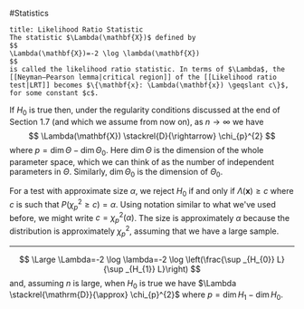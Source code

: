 #Statistics 
```ad-definition
title: Likelihood Ratio Statistic
The statistic $\Lambda(\mathbf{X})$ defined by
$$
\Lambda(\mathbf{X})=-2 \log \lambda(\mathbf{X})
$$
is called the likelihood ratio statistic. In terms of $\Lambda$, the [[Neyman–Pearson lemma|critical region]] of the [[Likelihood ratio test|LRT]] becomes $\{\mathbf{x}: \Lambda(\mathbf{x}) \geqslant c\}$, for some constant $c$.

```
If $H_{0}$ is true then, under the regularity conditions discussed at the end of Section 1.7 (and which we assume from now on), as $n \rightarrow \infty$ we have
$$
\Lambda(\mathbf{X}) \stackrel{D}{\rightarrow} \chi_{p}^{2}
$$
where $p=\operatorname{dim} \Theta-\operatorname{dim} \Theta_{0}$. Here $\operatorname{dim} \Theta$ is the dimension of the whole parameter space, which we can think of as the number of independent parameters in $\Theta$. Similarly, $\operatorname{dim} \Theta_{0}$ is the dimension of $\Theta_{0}$.

For a test with approximate size $\alpha$, we reject $H_{0}$ if and only if $\Lambda(\mathbf{x}) \geqslant c$ where $c$ is such that $P\left(\chi_{p}^{2} \geqslant c\right)=\alpha$. Using notation similar to what we've used before, we might write $c=\chi_{p}^{2}(\alpha)$. The size is approximately $\alpha$ because the distribution is approximately $\chi_{p}^{2}$, assuming that we have a large sample.

---
$$
\Large
\Lambda=-2 \log \lambda=-2 \log \left(\frac{\sup _{H_{0}} L}{\sup _{H_{1}} L}\right)
$$
and, assuming $n$ is large, when $H_{0}$ is true we have $\Lambda \stackrel{\mathrm{D}}{\approx} \chi_{p}^{2}$ where $p=\operatorname{dim} H_{1}-\operatorname{dim} H_{0}$.